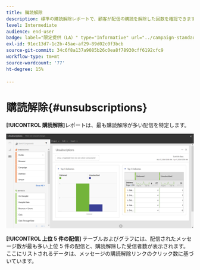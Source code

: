 ```yaml
---
title: 購読解除
description: 標準の購読解除レポートで、顧客が配信の購読を解除した回数を確認できます。
level: Intermediate
audience: end-user
badge: label="限定提供（LA）" type="Informative" url="../campaign-standard-migration-home.md" tooltip="Campaign Standard移行済みユーザーに制限"
exl-id: 91ec13d7-1c2b-45ae-af29-89d02c0f3bcb
source-git-commit: 34c6f8a137a9085b26c0ea8f78930cff6192cfc9
workflow-type: tm+mt
source-wordcount: '77'
ht-degree: 15%

---
```


# 購読解除{#unsubscriptions}

**[!UICONTROL 購読解除]**&#x200B;レポートは、最も購読解除が多い配信を特定します。

![](assets/delivery_reports_unsub.png)

**[!UICONTROL 上位 5 件の配信]** テーブルおよびグラフには、配信されたメッセージ数が最も多い上位 5 件の配信と、購読解除した受信者数が表示されます。 ここにリストされるデータは、メッセージの購読解除リンクのクリック数に基づいています。
